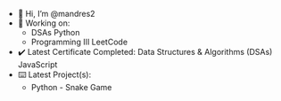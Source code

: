 - 👋 Hi, I’m @mandres2
- 📖 Working on: 
    * DSAs Python
    * Programming III LeetCode
- ✔️ Latest Certificate Completed: Data Structures & Algorithms (DSAs) JavaScript
- ⌨️ Latest Project(s):
    * Python - Snake Game
    
<!---
mandres2/mandres2 is a ✨ special ✨ repository because its `README.md` (this file) appears on your GitHub profile.
You can click the Preview link to take a look at your changes.
--->
